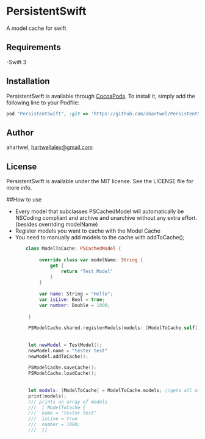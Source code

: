 # PersistentSwift
A model cache for swift
## Requirements
-Swift 3
## Installation

PersistentSwift is available through [CocoaPods](http://cocoapods.org). To install
it, simply add the following line to your Podfile:

```ruby
pod "PersistentSwift", :git => 'https://github.com/ahartwel/PersistentSwift'
```

## Author

ahartwel, hartwellalex@gmail.com

## License

PersistentSwift is available under the MIT license. See the LICENSE file for more info.



##How to use

- Every model that subclasses PSCachedModel will automatically be NSCoding compliant and archive and unarchive without any extra effort. (besides overriding modelName)
- Register models you want to cache with the Model Cache
- You need to manually add models to the cache with addToCache();


```swift
	   class ModelToCache: PSCachedModel {
            
            override class var modelName: String {
                get {
                    return "Test Model"
                }
            }
            
            var name: String = "Hello";
            var isLive: Bool = true;
            var number: Double = 1000;
            
        }
        
        PSModelCache.shared.registerModels(models: [ModelToCache.self]);
        
        
        let newModel = TestModel();
        newModel.name = "tester test"
        newModel.addToCache();
        
        PSModelCache.saveCache();
        PSModelCache.loadCache();
        
        
        let models: [ModelToCache] = ModelToCache.models; //gets all of the cached models
        print(models);
        /// prints an array of models
        ///  [ ModelToCache {
        ///	 name = "tester test"
        ///  isLive = true
        ///  number = 1000;
        ///  }]
        
        
```